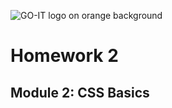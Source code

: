 ![GO-IT logo on orange background](https://encrypted-tbn0.gstatic.com/images?q=tbn:ANd9GcR1i1ru1ugSg6BEofm1lyTzqgtGrVejneVCe56Guh07sC9b-4sbbYuUlG4xPS7YEDz9kt0&usqp=CAU "The best online school")

# Homework 2

## Module 2: CSS Basics
